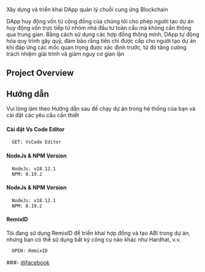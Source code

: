 
Xây dựng và triển khai DApp quản lý chuỗi cung ứng Blockchain

DApp huy động vốn từ cộng đồng của chúng tôi cho phép người tạo dự án huy động vốn trực tiếp từ nhóm nhà đầu tư toàn cầu mà không cần thông qua trung gian. Bằng cách sử dụng các hợp đồng thông minh, DApp tự động hóa quy trình gây quỹ, đảm bảo rằng tiền chỉ được cấp cho người tạo dự án khi đáp ứng các mốc quan trọng được xác định trước, từ đó tăng cường trách nhiệm giải trình và giảm nguy cơ gian lận

## Project Overview


## Hướng dẫn

Vui lòng làm theo Hướng dẫn sau để chạy dự án trong hệ thống của bạn và cài đặt các yêu cầu cần thiết


#### Cài đặt Vs Code Editor

```https://code.visualstudio.com/download
  GET: VsCode Editor
```

#### NodeJs & NPM Version

```https://nodejs.org/en/download
  NodeJs: v18.12.1
  NPM: 8.19.2
```

#### NodeJs & NPM Version

```https://nodejs.org/en/download
  NodeJs: v18.12.1
  NPM: 8.19.2
```


#### RemixID

Tôi đang sử dụng RemixID để triển khai hợp đồng và tạo ABI trong dự án, nhưng bạn có thể sử dụng bất kỳ công cụ nào khác như Hardhat, v.v.

```https://remix-project.org
  OPEN: RemixID
```


###- [@facebook](https://www.facebook.com/profile.php?id=100013048007888)



